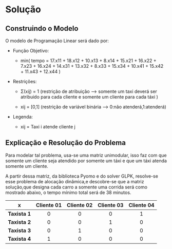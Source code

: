# Solução

## Construindo o Modelo 

O modelo de Programação Linear será dado por:

- Função Objetivo:
  - min( tempo = 17.x11 + 18.x12 + 10.x13 + 8.x14 + 15.x21 + 16.x22 + 7.x23 + 16.x24 + 14.x31 + 13.x32 + 8.x33 + 15.x34 + 10.x41 + 15.x42 + 11.x43 + 12.x44 )
 
- Restrições:
  -  Σ(xij) = 1 (restrição de atribuição --> somente um taxi deverá ser atribuido para cada cliente e somente um cliente para cada táxi )
  
  - xij = [0,1] (restrição de variável binária --> 0:não atenderá,1:atenderá)

- Legenda:
  - xij = Taxi i atende cliente j 
   
 ## Explicação e Resolução do Problema
 
Para modelar tal problema, usa-se uma matriz unimodular, isso faz com que somente um cliente seja atendido por somente um táxi e que um táxi atenda somente um cliente.
    
A partir dessa matriz, da biblioteca Pyomo e do solver GLPK, resolve-se esse problema de alocação dinâmica,e descobre-se que a matriz solução,que designa cada carro a somente uma corrida será como mostrado abaixo, o tempo mínimo total será de 38 minutos.

<div align="center">

x| Cliente 01 | Cliente 02 | Cliente 03 | Cliente 04
:------------: | :-------------: | :-------------: | :-------------: |  :-------------: 
**Taxista 1** | 0 | 0 | 0 | 1
**Taxista 2** | 0 | 0 | 1 | 0
**Taxista 3** | 0 | 1 | 0 | 0 
**Taxista 4** | 1 | 0 | 0 | 0 
 
</div>
